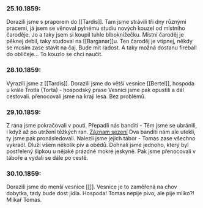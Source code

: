 ### 25.10.1859:
Dorazili jsme s praporem do [[Tardis]].
Tam jsme strávili tři dny různými pracemi, já jsem se věnoval pylnému studiu nových kouzel od místního čaroděje. Jo a taky jsem si koupil tuhle blboknížečku.
Místní čaroděj je pěknej debil, taky studoval na [[Barganar]]u.
Ten čaroděj je vtipnej, někdy se musím zase stavit na čaj. Bude mít radost. A taky možná dostanu fireball do obličeje... To kouzlo se chci naučit.
### 28.10.1859:
Vyrazili jsme z [[Tardis]].
Dorazili jsme do větší vesnice [[Bertel]], hospoda u krále Trotla (Torta) - hospodský prase
Vesnici jsme pak opustili a dál cestovali.
přenocovali jsme na kraji lesa. Bez problémů.

### 29.10.1859:
Z rána jsme pokračovali v pouti.
Přepadli nás banditi - Těm jsme se ubránili, i když až po utržení těžkých ran.
[Záznam sezení](https://drive.google.com/file/d/1YDpvdO072jXug5PV0tobsQudfMNg4Xeu/view?usp=drive_link)
Dva banditi nám ale utekli, ty jsme pak pronásledovali.
Nalezli jsme jejich tábor -  Tomas zase všechno vykradl. Dluží všem několik piv a obědů.
Dohnali jsme jednoho, který byl postřelený šipkou u nějaké prázdné mokré jeskyně.
Pak jsme přenocovali v táboře a vydali se dále po cestě.

### 30.10.1859:
Dorazili jsme do menší vesnice [[]]. Vesnice je to zaměřená na chov dobytka, tady bude dost jídla.
Hospoda! Tomas nepije pivo, ale pije mlíko?! Mlíkař Tomas.
